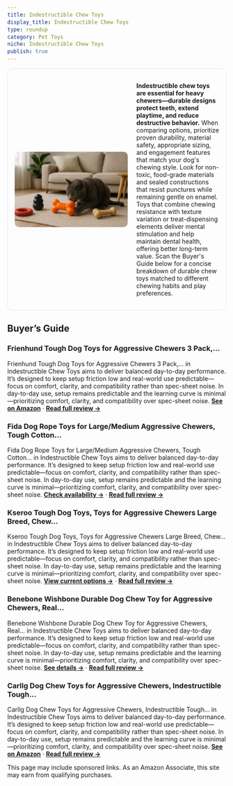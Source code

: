 ```yaml
---
title: Indestructible Chew Toys
display_title: Indestructible Chew Toys
type: roundup
category: Pet Toys
niche: Indestructible Chew Toys
publish: true
---
```


<section class="hero-split" style="width:100%;box-sizing:border-box;border:1px solid #e5e7eb;border-radius:12px;padding:16px;display:grid;grid-template-columns:minmax(260px,40%) 1fr;gap:20px;align-items:center;"><figure style="margin:0;"><img src="/hero/roundups/pet-toys/indestructible-chew-toys.webp" alt="" style="width:100%;height:auto;display:block;border-radius:10px;"/></figure><div class="hero-copy" style="min-width:0;"><p><strong>Indestructible chew toys are essential for heavy chewers&mdash;durable designs protect teeth, extend playtime, and reduce destructive behavior.</strong> When comparing options, prioritize proven durability, material safety, appropriate sizing, and engagement features that match your dog's chewing style. Look for non-toxic, food-grade materials and sealed constructions that resist punctures while remaining gentle on enamel. Toys that combine chewing resistance with texture variation or treat-dispensing elements deliver mental stimulation and help maintain dental health, offering better long-term value. Scan the Buyer's Guide below for a concise breakdown of durable chew toys matched to different chewing habits and play preferences.</p></div></section>


<h2>Buyer’s Guide</h2>
<h3>Frienhund Tough Dog Toys for Aggressive Chewers 3 Pack,…</h3>
<p>Frienhund Tough Dog Toys for Aggressive Chewers 3 Pack,… in Indestructible Chew Toys aims to deliver balanced day-to-day performance. It’s designed to keep setup friction low and real-world use predictable&mdash;focus on comfort, clarity, and compatibility rather than spec-sheet noise. In day-to-day use, setup remains predictable and the learning curve is minimal&mdash;prioritizing comfort, clarity, and compatibility over spec-sheet noise. <a href="https://amzn.to/46TCVqo" target="_blank" rel="nofollow sponsored noopener noopener" target="_blank"><strong>See on Amazon</strong></a> · <a href="/reviews/frienhund-tough-dog-toys-for-aggressive-chewers-3-pack-indestructible-d-4a2fb093/"><strong>Read full review &rarr;</strong></a></p>
<h3>Fida Dog Rope Toys for Large/Medium Aggressive Chewers, Tough Cotton…</h3>
<p>Fida Dog Rope Toys for Large/Medium Aggressive Chewers, Tough Cotton… in Indestructible Chew Toys aims to deliver balanced day-to-day performance. It’s designed to keep setup friction low and real-world use predictable&mdash;focus on comfort, clarity, and compatibility rather than spec-sheet noise. In day-to-day use, setup remains predictable and the learning curve is minimal&mdash;prioritizing comfort, clarity, and compatibility over spec-sheet noise. <a href="https://amzn.to/4mNNVv6" target="_blank" rel="nofollow sponsored noopener noopener" target="_blank"><strong>Check availability &rarr;</strong></a> · <a href="/reviews/fida-dog-rope-toys-for-large-medium-aggressive-chewers-tough-cotton-che-61556cd1/"><strong>Read full review &rarr;</strong></a></p>
<h3>Kseroo Tough Dog Toys, Toys for Aggressive Chewers Large Breed, Chew…</h3>
<p>Kseroo Tough Dog Toys, Toys for Aggressive Chewers Large Breed, Chew… in Indestructible Chew Toys aims to deliver balanced day-to-day performance. It’s designed to keep setup friction low and real-world use predictable&mdash;focus on comfort, clarity, and compatibility rather than spec-sheet noise. In day-to-day use, setup remains predictable and the learning curve is minimal&mdash;prioritizing comfort, clarity, and compatibility over spec-sheet noise. <a href="https://amzn.to/3WlIhWf" target="_blank" rel="nofollow sponsored noopener noopener" target="_blank"><strong>View current options &rarr;</strong></a> · <a href="/reviews/kseroo-tough-dog-toys-toys-for-aggressive-chewers-large-breed-chew-dogs-11affa93/"><strong>Read full review &rarr;</strong></a></p>
<h3>Benebone Wishbone Durable Dog Chew Toy for Aggressive Chewers, Real…</h3>
<p>Benebone Wishbone Durable Dog Chew Toy for Aggressive Chewers, Real… in Indestructible Chew Toys aims to deliver balanced day-to-day performance. It’s designed to keep setup friction low and real-world use predictable&mdash;focus on comfort, clarity, and compatibility rather than spec-sheet noise. In day-to-day use, setup remains predictable and the learning curve is minimal&mdash;prioritizing comfort, clarity, and compatibility over spec-sheet noise. <a href="https://amzn.to/3WnGqAk" target="_blank" rel="nofollow sponsored noopener noopener" target="_blank"><strong>See details &rarr;</strong></a> · <a href="/reviews/benebone-wishbone-durable-dog-chew-toy-for-aggressive-chewers-real-baco-b80dd418/"><strong>Read full review &rarr;</strong></a></p>
<h3>Carllg Dog Chew Toys for Aggressive Chewers, Indestructible Tough…</h3>
<p>Carllg Dog Chew Toys for Aggressive Chewers, Indestructible Tough… in Indestructible Chew Toys aims to deliver balanced day-to-day performance. It’s designed to keep setup friction low and real-world use predictable&mdash;focus on comfort, clarity, and compatibility rather than spec-sheet noise. In day-to-day use, setup remains predictable and the learning curve is minimal&mdash;prioritizing comfort, clarity, and compatibility over spec-sheet noise. <a href="https://amzn.to/3IXrCFx" target="_blank" rel="nofollow sponsored noopener noopener" target="_blank"><strong>See on Amazon</strong></a> · <a href="/reviews/carllg-dog-chew-toys-for-aggressive-chewers-indestructible-tough-durabl-510d2616/"><strong>Read full review &rarr;</strong></a></p>
<aside class="disclosure">This page may include sponsored links. As an Amazon Associate, this site may earn from qualifying purchases.</aside>

